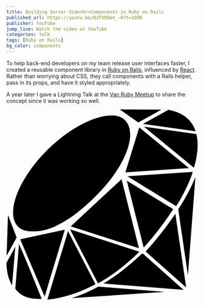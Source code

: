 ```yaml
---
title: Building Server-Side<br>Components in Ruby on Rails
published_url: https://youtu.be/B3TVDQen_-0?t=1890
publisher: YouTube
jump_line: Watch the video on YouTube
categories: talk
tags: [Ruby on Rails]
bg_color: components
---
```


To help back-end developers on my team release user interfaces faster, I created a reusable component library in <a href="https://rubyonrails.org" target="_blank" rel="noreferrer">Ruby on Rails</a>, influenced by <a href="https://reactjs.org" target="_blank" rel="noreferrer">React</a>. Rather than worrying about CSS, they call components with a Rails helper, pass in its props, and have it styled appropriately.

A year later I gave a Lightning Talk at the <a href="http://vanruby.org" target="_blank" rel="noreferrer">Van Ruby Meetup</a> to share the concept since it was working so well.

<svg xmlns="http://www.w3.org/2000/svg" viewBox="0 0 980 974" class="illustration">
  <path class="illustration__fill animate-shimmer opacity-50 animate-offset-1" d="M699.6 738.1L907.9 923 498 890.8c80.3-48.5 146.6-106.5 196.2-152.6.8.2 1.7.2 2.6.2.9.1 1.8-.1 2.8-.3zm230.6 110.5L968.6 346c-19 48.5-49 105-87.9 165.3l49.5 337.3zM713.5 726.7l207.9 184.5-55.5-377.5c-45.8 68-100.7 137.6-152.4 193z"/>
  <path class="illustration__fill animate-shimmer opacity-50" d="M470.7 906.6c-44.8 24.8-90.9 44.6-137.5 59l479-32.2-341.4-26.8h-.1zm-400-242.1l125.5 293.2 103.3-342.1-228.8 48.9zm259.2-66.3l349.4 112.2-89.2-353.3-260.2 241.1zm279.8-276.1l325.7-21.8-254.6-208-71.1 229.8z"/>
  <path class="illustration__fill animate-shimmer opacity-50 animate-offset-2" d="M794.9 1.6L581.2.6l95 66.5L794.9 1.6z"/>
  <path class="illustration__fill animate-shimmer opacity-50 animate-offset-3" d="M8.2 540.2l-7 208.4 51.3-93.5L8.2 540.2z"/>
  <path class="illustration__fill animate-shimmer opacity-50 animate-offset-4" d="M125 623.9c40.6 2.6 81.7-6.4 123.1-24.5 27.9-13.2 56.8-29.9 85.9-49.6 41.6-29.4 83.6-66.2 125.9-108.1 152-150.7 214.5-319.3 148-386.4-15.9-16-38.6-24.2-67.5-24.3-87.6-.4-218.4 65.5-330 176.1-106.5 105.7-175.7 231.1-176 319.6-.1 31.5 8.6 56.2 25.9 73.7 15.3 15.5 37.1 21.8 64.7 23.5zm317.3 277.7c4.8-2.5 9.5-5 14.2-7.5L315.8 622.8 210 973.3c.9-.1 8-1 8-1 9.2-1.2 18.4-2.5 27.4-4.1 58.1-9.9 115.7-28.1 171-54 8.7-4 17.4-8.2 25.9-12.6zm287.1-223.8l3.3-3.8c2.3-2.7 4.7-5.5 7-8.3 0 0 7.2-8.6 10-12 4.7-5.7 9.4-11.5 14.1-17.4 4.3-5.4 8.6-10.8 13-16.4 4.5-5.8 9-11.6 13.5-17.5 10.2-13.4 20.4-27.4 31.4-42.9 11.6-16.4 22.8-32.9 33.4-49.1l-19-11.6c-50.6-30.9-152.2-93.2-219-134.3L703.6 707c8.1-8.8 16.6-18.4 25.8-29.2zm244.3-551.4L704.8 88.6l256.4 209.7c9-29.7 14.9-58.5 17.4-85.7.4-3.8.6-7.6.8-11.5.2-3.6.3-7.1.4-10.7.7-23.2-1.4-44.7-6.1-64z"/>
  <path class="illustration__fill animate-shimmer opacity-50 animate-offset-5" d="M870.3 494.2c.7-.9 1.4-1.8 2.2-3 5.1-7.2 12.4-19.1 20.5-33.4 22.5-39.7 50.3-96.4 61.9-138.1L620.5 342c69.8 42.9 171.7 105.3 222.4 136.3l27 16.5c.1-.2.3-.4.4-.6z"/>
  <path class="illustration__fill animate-shimmer opacity-50 animate-offset-6" d="M469.4 890l1-.6c73-40.4 138.2-90.2 211.2-161.3L326.1 613.4 469.4 890z"/>
  <path class="illustration__fill animate-shimmer opacity-50 animate-offset-7" d="M0 786.1c1.6 46.3 11.4 84.5 29.2 113.9l16.6-197.8L0 786.1zm64.8-96.9L45.6 917.4c27.3 35.7 63.8 51.7 118 51.7 5.5 0 11.1-.2 17.2-.4l-9.6-23.8c-20.7-51.6-79.8-198.5-106.4-255.7zm904.9-576.9c-3.9-12.1-9-23.2-15-33.2-24.2-40.3-66-66.1-124.4-76.7L700 74.4l269.7 37.9z"/>
</svg>
